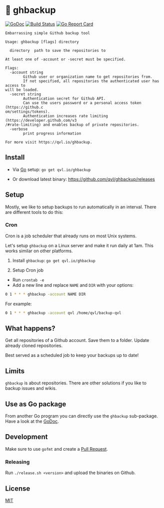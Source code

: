#  :floppy_disk: ghbackup

[![GoDoc](https://godoc.org/qvl.io/ghbackup?status.svg)](https://godoc.org/qvl.io/ghbackup)
[![Build Status](https://travis-ci.org/qvl/ghbackup.svg?branch=master)](https://travis-ci.org/qvl/ghbackup)
[![Go Report Card](https://goreportcard.com/badge/qvl.io/ghbackup)](https://goreportcard.com/report/qvl.io/ghbackup)


    Embarrassing simple Github backup tool

    Usage: ghbackup [flags] directory

      directory  path to save the repositories to

    At least one of -account or -secret must be specified.

    Flags:
      -account string
            Github user or organization name to get repositories from.
            If not specified, all repositories the authenticated user has access to
    will be loaded.
      -secret string
            Authentication secret for Github API.
            Can use the users password or a personal access token (https://github.c
    om/settings/tokens).
            Authentication increases rate limiting (https://developer.github.com/v3
    /#rate-limiting) and enables backup of private repositories.
      -verbose
            print progress information

    For more visit https://qvl.io/ghbackup.


## Install

- Via [Go](https://golang.org/) setup: `go get qvl.io/ghbackup`

- Or download latest binary: https://github.com/qvl/ghbackup/releases


## Setup

Mostly, we like to setup backups to run automatically in an interval.
There are different tools to do this:

### Cron

Cron is a job scheduler that already runs on most Unix systems.

Let's setup `ghbackup` on a Linux server and make it run daily at 1am. This works similar on other platforms.

1. Install `ghbackup`: `go get qvl.io/ghbackup`

2. Setup Cron job

- Run `crontab -e`
- Add a new line and replace `NAME` and `DIR` with your options:

``` sh
0 1 * * * ghbackup -account NAME DIR
```

For example:

``` sh
0 1 * * * ghbackup -account qvl /home/qvl/backup-qvl
```


## What happens?

Get all repositories of a Github account.
Save them to a folder.
Update already cloned repositories.

Best served as a scheduled job to keep your backups up to date!


## Limits

`ghbackup` is about repositories.
There are other solutions if you like to backup issues and wikis.


## Use as Go package

From another Go program you can directly use the `ghbackup` sub-package.
Have a look at the [GoDoc](https://godoc.org/qvl.io/ghbackup/ghbackup).


## Development

Make sure to use `gofmt` and create a [Pull Request](https://github.com/qvl/ghbackup/pulls).

### Releasing

Run `./release.sh <version>` and upload the binaries on Github.


## License

[MIT](./license)
